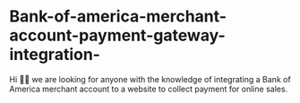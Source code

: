 # Bank-of-america-merchant-account-payment-gateway-integration-
Hi 👋🏽 we are looking for anyone with the knowledge of integrating a Bank of America merchant account to a website to collect payment for online sales. 
